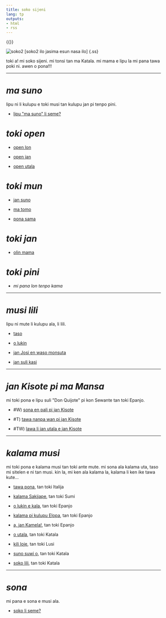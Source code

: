```yaml
---
title: soko sijeni
lang: tp
outputs:
- html
- rss
---
```


{{<rss link="/tp/rss.xml">}}

![soko2 [soko2 ilo jasima esun nasa ilo]](/media/ss.png)
{.ss}

toki a! mi soko sijeni. mi tonsi tan ma Katala. mi mama e lipu la mi pana tawa poki ni. awen o pona!!!

---

# _ma suno_

lipu ni li kulupu e toki musi tan kulupu jan pi tenpo pini.

* [lipu "ma suno" li seme?](ma-suno)

# _toki open_

* [open lon](open-lon)

* [open jan](open-jan)

* [open utala](open-utala)

# _toki mun_

* [jan suno](jan-suno)

* [ma tomo](ma-tomo)

* [pona sama](pona-sama)

# _toki jan_

* [olin mama](olin-mama)

# _toki pini_

* _mi pana lon tenpo kama_

---

# _musi lili_

lipu ni mute li kulupu ala, li lili.  

* [taso](taso)

* [o lukin](o-lukin)

* [jan Josi en waso monsuta](jan-josi-en-waso-monsuta)

* [jan suli kasi](jan-suli)

---

# _jan Kisote pi ma Mansa_

mi toki pona e lipu suli "Don Quijote" pi kon Sewante tan toki Epanjo.

* #W) [sona en pali pi jan Kisote](jan-kisote-1)

* #T) [tawa nanpa wan pi jan Kisote](jan-kisote-2)

* #TW) [lawa li jan utala e jan Kisote](jan-kisote-3)

---


# _kalama musi_

mi toki pona e kalama musi tan toki ante mute. mi sona ala kalama uta, taso mi sitelen e ni tan musi. kin la, mi ken ala kalama la, kalama li ken ike tawa kute...

* [tawa pona](tawa-pona), tan toki Italija

* [kalama Sakijape](kalama-sakijape), tan toki Sumi

* [o lukin e kala](kala), tan toki Epanjo

* [kalama pi kulupu Elopa](elopa), tan toki Epanjo

* [a, jan Kamela!](jan-kamela), tan toki Epanjo

* [o utala](o-utala), tan toki Katala

* [kili loje](kili-loje), tan toki Lusi

* [suno suwi o](suno), tan toki Katala

* [soko lili](soko-lili), tan toki Katala

---

# _sona_

mi pana e sona e musi ala.

* [soko li seme?](soko-li-seme)
